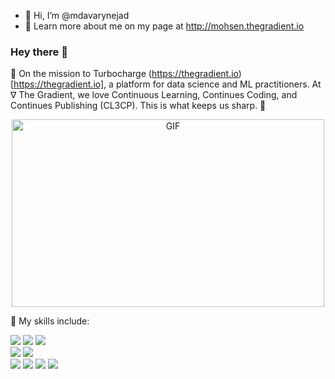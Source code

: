 - 👋 Hi, I’m @mdavarynejad
- 👀 Learn more about me on my page at http://mohsen.thegradient.io

### Hey there 👋

🚀 On the mission to Turbocharge (https://thegradient.io)[https://thegradient.io], a platform for data science and ML practitioners. At ∇ The Gradient, we love Continuous Learning, Continues Coding, and Continues Publishing (CL3CP). This is what keeps us sharp. 🚀

<p align="center">
<img align="center" alt="GIF" src="https://raw.githubusercontent.com/mdavarynejad/mdavarynejad/main/assets/coding-freak.gif" width="500" height="300" />
</p>


💬 My skills include:
<p>
  <img src="https://img.shields.io/badge/Python-3776AB?style=for-the-badge&logo=python&logoColor=white" />  
  <img src="https://img.shields.io/badge/R-276DC3?style=for-the-badge&logo=r&logoColor=white"/>
  <img src="https://img.shields.io/badge/Java-ED8B00?style=for-the-badge&logo=java&logoColor=white"/><br/>
  <img src="https://img.shields.io/badge/MySQL-005C84?style=for-the-badge&logo=mysql&logoColor=white"/>
  <img src="https://img.shields.io/badge/PostgreSQL-316192?style=for-the-badge&logo=postgresql&logoColor=white"/><br/>
  <img src="https://img.shields.io/badge/Pandas-2C2D72?style=for-the-badge&logo=pandas&logoColor=white"/>
  <img src="https://img.shields.io/badge/Numpy-777BB4?style=for-the-badge&logo=numpy&logoColor=white"/>
  <img src="https://img.shields.io/badge/scikit_learn-F7931E?style=for-the-badge&logo=scikit-learn&logoColor=white"/>
  <img src="https://img.shields.io/badge/PyTorch-EE4C2C?style=for-the-badge&logo=PyTorch&logoColor=white"/>
</p>
